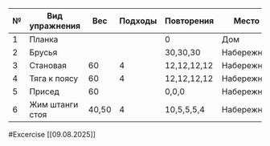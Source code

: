 
| №   | Вид упражнения  | Вес   | Подходы | Повторения  | Место      |
| --- | --------------- | ----- | ------- | ----------- | ---------- |
| 1   | Планка          |       |         | 0           | Дом        |
| 2   | Брусья          |       |         | 30,30,30    | Набережная |
| 3   | Становая        | 60    | 4       | 12,12,12,12 | Набережная |
| 4   | Тяга к поясу    | 60    | 4       | 12,12,12,12 | Набережная |
| 5   | Присед          | 60    |         | 0,0,0       | Набережная |
| 6   | Жим штанги стоя | 40,50 | 4       | 10,5,5,5,4  | Набережная |

#Excercise
[[09.08.2025]]